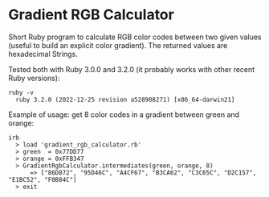 # Gradient RGB Calculator

Short Ruby program to calculate RGB color codes between two given values (useful to build an explicit color gradient).
The returned values are hexadecimal Strings.

Tested both with Ruby 3.0.0 and 3.2.0 (it probably works with other recent Ruby versions):

    ruby -v
      ruby 3.2.0 (2022-12-25 revision a528908271) [x86_64-darwin21]

Example of usage: get 8 color codes in a gradient between green and orange:

    irb
      > load 'gradient_rgb_calculator.rb'
      > green  = 0x77DD77
      > orange = 0xFFB347
      > GradientRgbCalculator.intermediates(green, orange, 8)
          => ["86D872", "95D46C", "A4CF67", "B3CA62", "C3C65C", "D2C157", "E1BC52", "F0B84C"]
      > exit
